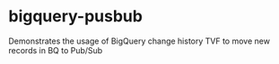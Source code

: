 # bigquery-pusbub
Demonstrates the usage of BigQuery change history TVF to move new records in BQ to Pub/Sub
